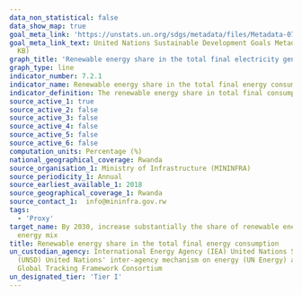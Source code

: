 ```yaml
---
data_non_statistical: false
data_show_map: true
goal_meta_link: 'https://unstats.un.org/sdgs/metadata/files/Metadata-07-02-01.pdf '
goal_meta_link_text: United Nations Sustainable Development Goals Metadata (PDF 216
  KB)
graph_title: 'Renewable energy share in the total final electricity generation'
graph_type: line
indicator_number: 7.2.1
indicator_name: Renewable energy share in the total final energy consumption
indicator_definition: The renewable energy share in total final consumption is the percentage of final consumption of energy that is derived from renewable resources. 
source_active_1: true
source_active_2: false
source_active_3: false
source_active_4: false
source_active_5: false
source_active_6: false
computation_units: Percentage (%)
national_geographical_coverage: Rwanda
source_organisation_1: Ministry of Infrastructure (MININFRA)
source_periodicity_1: Annual
source_earliest_available_1: 2018
source_geographical_coverage_1: Rwanda
source_contact_1:  info@mininfra.gov.rw
tags:
  - 'Proxy'
target_name: By 2030, increase substantially the share of renewable energy in the global
  energy mix
title: Renewable energy share in the total final energy consumption
un_custodian_agency: International Energy Agency (IEA) United Nations Statistics Division
  (UNSD) United Nations' inter-agency mechanism on energy (UN Energy) and the SE4ALL
  Global Tracking Framework Consortium
un_designated_tier: 'Tier I'
---
```

